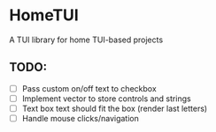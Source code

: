 # HomeTUI
A TUI library for home TUI-based projects

## TODO:
- [ ] Pass custom on/off text to checkbox
- [ ] Implement vector to store controls and strings
- [ ] Text box text should fit the box (render last letters)
- [ ] Handle mouse clicks/navigation
